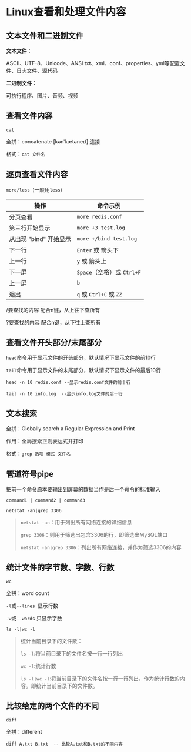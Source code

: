 # 

# Linux查看和处理文件内容

## 文本文件和二进制文件

**文本文件：**

ASCII、UTF-8、Unicode、ANSI txt、xml、conf、properties、yml等配置文件、日志文件、源代码  

**二进制文件：**

可执行程序、图片、音频、视频

## 查看文件内容

`cat`

全拼：concatenate [kənˈkætəneɪt] 连接

格式：`cat 文件名`

## 逐页查看文件内容

`more/less `(一般用`less`)

| 操作                   | 命令示例                   |
| ---------------------- | -------------------------- |
| 分页查看               | `more redis.conf`          |
| 第三行开始显示         | `more +3 test.log`         |
| 从出现 "bind" 开始显示 | `more +/bind test.log`     |
| 下一行                 | `Enter` 或 箭头下          |
| 上一行                 | `y` 或 箭头上              |
| 下一屏                 | `Space`（空格）或 `Ctrl+F` |
| 上一屏                 | `b`                        |
| 退出                   | `q` 或 `Ctrl+C` 或 `ZZ`    |

/要查找的内容  配合n键，从上往下查所有

?要查找的内容  配合n键，从下往上查所有  

## 查看文件开头部分/末尾部分

`head`命令用于显示文件的开头部分，默认情况下显示文件的前10行

`tail`命令用于显示文件的末尾部分，默认情况下显示文件的最后10行

```
head -n 10 redis.conf --显示redis.conf文件的前十行

tail -n 10 info.log  --显示info.log文件的后十行
```

## 文本搜索

全拼：Globally search a Regular Expression and Print

作用：全局搜索正则表达式并打印

格式：`grep 选项 模式 文件名`

## 管道符号pipe  

把前一个命令原本要输出到屏幕的数据当作是后一个命令的标准输入

`command1 | command2 | command3  `

```
netstat -an|grep 3306
```

> `netstat -an`：用于列出所有网络连接的详细信息
>
> `grep 3306`：则用于筛选出包含3306的行，即筛选出MySQL端口
>
> `netstat -an|grep 3306`：列出所有网络连接，并作为筛选3306的内容

## 统计文件的字节数、字数、行数

`wc`

全拼：word count 

`-l`或`--lines `显示行数

`-w`或`--words` 只显示字数  

```
ls -l|wc -l
```

> 统计当前目录下的文件数：
>
> `ls -l`:将当前目录下的文件名按一行一行列出
>
> `wc -l`:统计行数
>
> `ls -l|wc -l`:将当前目录下的文件名按一行一行列出，作为统计行数的内容。即统计当前目录下的文件数。

## 比较给定的两个文件的不同

`diff`

全拼：different

```
diff A.txt B.txt  -- 比较A.txt和B.txt的不同内容
```


